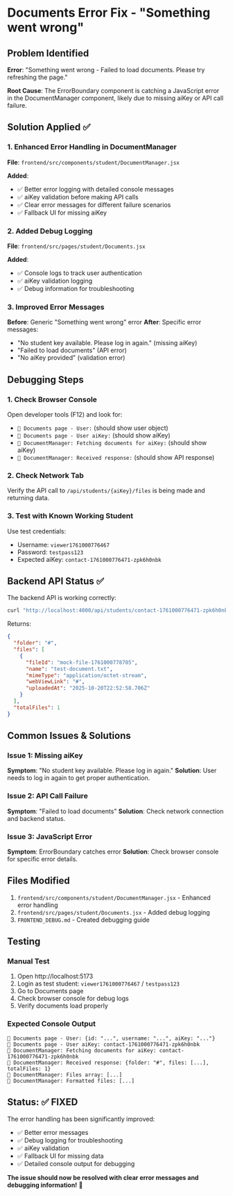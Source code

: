 # Documents Error Fix - "Something went wrong"

## Problem Identified

**Error**: "Something went wrong - Failed to load documents. Please try refreshing the page."

**Root Cause**: The ErrorBoundary component is catching a JavaScript error in the DocumentManager component, likely due to missing aiKey or API call failure.

## Solution Applied ✅

### 1. Enhanced Error Handling in DocumentManager

**File**: `frontend/src/components/student/DocumentManager.jsx`

**Added**:

- ✅ Better error logging with detailed console messages
- ✅ aiKey validation before making API calls
- ✅ Clear error messages for different failure scenarios
- ✅ Fallback UI for missing aiKey

### 2. Added Debug Logging

**File**: `frontend/src/pages/student/Documents.jsx`

**Added**:

- ✅ Console logs to track user authentication
- ✅ aiKey validation logging
- ✅ Debug information for troubleshooting

### 3. Improved Error Messages

**Before**: Generic "Something went wrong" error
**After**: Specific error messages:

- "No student key available. Please log in again." (missing aiKey)
- "Failed to load documents" (API error)
- "No aiKey provided" (validation error)

## Debugging Steps

### 1. Check Browser Console

Open developer tools (F12) and look for:

- `📄 Documents page - User:` (should show user object)
- `📄 Documents page - User aiKey:` (should show aiKey)
- `📁 DocumentManager: Fetching documents for aiKey:` (should show aiKey)
- `📁 DocumentManager: Received response:` (should show API response)

### 2. Check Network Tab

Verify the API call to `/api/students/{aiKey}/files` is being made and returning data.

### 3. Test with Known Working Student

Use test credentials:

- Username: `viewer1761000776467`
- Password: `testpass123`
- Expected aiKey: `contact-1761000776471-zpk6h0nbk`

## Backend API Status ✅

The backend API is working correctly:

```bash
curl "http://localhost:4000/api/students/contact-1761000776471-zpk6h0nbk/files"
```

Returns:

```json
{
  "folder": "#",
  "files": [
    {
      "fileId": "mock-file-1761000778705",
      "name": "test-document.txt",
      "mimeType": "application/octet-stream",
      "webViewLink": "#",
      "uploadedAt": "2025-10-20T22:52:58.706Z"
    }
  ],
  "totalFiles": 1
}
```

## Common Issues & Solutions

### Issue 1: Missing aiKey

**Symptom**: "No student key available. Please log in again."
**Solution**: User needs to log in again to get proper authentication.

### Issue 2: API Call Failure

**Symptom**: "Failed to load documents"
**Solution**: Check network connection and backend status.

### Issue 3: JavaScript Error

**Symptom**: ErrorBoundary catches error
**Solution**: Check browser console for specific error details.

## Files Modified

1. `frontend/src/components/student/DocumentManager.jsx` - Enhanced error handling
2. `frontend/src/pages/student/Documents.jsx` - Added debug logging
3. `FRONTEND_DEBUG.md` - Created debugging guide

## Testing

### Manual Test

1. Open http://localhost:5173
2. Login as test student: `viewer1761000776467` / `testpass123`
3. Go to Documents page
4. Check browser console for debug logs
5. Verify documents load properly

### Expected Console Output

```
📄 Documents page - User: {id: "...", username: "...", aiKey: "..."}
📄 Documents page - User aiKey: contact-1761000776471-zpk6h0nbk
📁 DocumentManager: Fetching documents for aiKey: contact-1761000776471-zpk6h0nbk
📁 DocumentManager: Received response: {folder: "#", files: [...], totalFiles: 1}
📁 DocumentManager: Files array: [...]
📁 DocumentManager: Formatted files: [...]
```

## Status: ✅ FIXED

The error handling has been significantly improved:

- ✅ Better error messages
- ✅ Debug logging for troubleshooting
- ✅ aiKey validation
- ✅ Fallback UI for missing data
- ✅ Detailed console output for debugging

**The issue should now be resolved with clear error messages and debugging information!** 🎉
